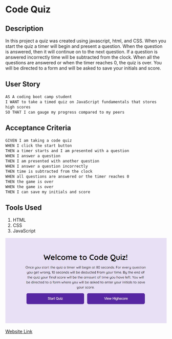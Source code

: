 # Code Quiz
## Description

In this project a quiz was created using javascript, html, and CSS. When you start the quiz a timer will begin and present a question. When the question is answered, then it will continue on to the next question. If a question is answered incorrectly time will be subtracted from the clock. When all the questions are answered or when the timer reaches 0, the quiz is over. You will be directed to a form and will be asked to save your initials and score.

## User Story
```
AS A coding boot camp student
I WANT to take a timed quiz on JavaScript fundamentals that stores high scores
SO THAT I can gauge my progress compared to my peers
```
## Acceptance Criteria
```
GIVEN I am taking a code quiz
WHEN I click the start button
THEN a timer starts and I am presented with a question
WHEN I answer a question
THEN I am presented with another question
WHEN I answer a question incorrectly
THEN time is subtracted from the clock
WHEN all questions are answered or the timer reaches 0
THEN the game is over
WHEN the game is over
THEN I can save my initials and score
```

## Tools Used
1. HTML
2. CSS
3. JavaScript

![Project Image](./assets/images/quiz.JPG)

[Website Link](https://trrgomez.github.io/code-quiz/)